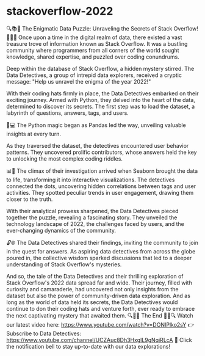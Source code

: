 # stackoverflow-2022

🔍📚📖 The Enigmatic Data Puzzle: Unraveling the Secrets of Stack Overflow! 🕵️‍♂️🔎
Once upon a time in the digital realm of data, there existed a vast treasure trove of information known as Stack Overflow. It was a bustling community where programmers from all corners of the world sought knowledge, shared expertise, and puzzled over coding conundrums.

Deep within the database of Stack Overflow, a hidden mystery stirred. The Data Detectives, a group of intrepid data explorers, received a cryptic message: "Help us unravel the enigma of the year 2022!"

With their coding hats firmly in place, the Data Detectives embarked on their exciting journey. Armed with Python, they delved into the heart of the data, determined to discover its secrets. The first step was to load the dataset, a labyrinth of questions, answers, tags, and users.

🐍💻 The Python magic began as Pandas led the way, unveiling valuable insights at every turn.

As they traversed the dataset, the detectives encountered user behavior patterns. They uncovered prolific contributors, whose answers held the key to unlocking the most complex coding riddles.

📊🌟 The climax of their investigation arrived when Seaborn brought the data to life, transforming it into interactive visualizations. The detectives connected the dots, uncovering hidden correlations between tags and user activities. They spotted peculiar trends in user engagement, drawing them closer to the truth.

With their analytical prowess sharpened, the Data Detectives pieced together the puzzle, revealing a fascinating story. They unveiled the technology landscape of 2022, the challenges faced by users, and the ever-changing dynamics of the community.

🔓🌐 The Data Detectives shared their findings, inviting the community to join in the quest for answers. As aspiring data detectives from across the globe poured in, the collective wisdom sparked discussions that led to a deeper understanding of Stack Overflow's mysteries.

And so, the tale of the Data Detectives and their thrilling exploration of Stack Overflow's 2022 data spread far and wide. Their journey, filled with curiosity and camaraderie, had uncovered not only insights from the dataset but also the power of community-driven data exploration.
And as long as the world of data held its secrets, the Data Detectives would continue to don their coding hats and venture forth, ever ready to embrace the next captivating mystery that awaited them.
🔍🐍🌟 The End 🌟🐍🔍
Watch our latest video here: https://www.youtube.com/watch?v=DONIPlko2sY
👉 Subscribe to Data Detectives: https://www.youtube.com/channel/UCZAuc8Dh3HxgIL9gNqiRLcA
🔔 Click the notification bell to stay up-to-date with our data explorations!
